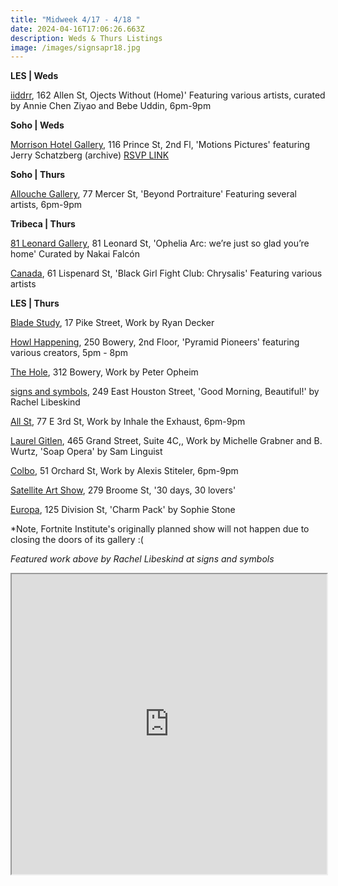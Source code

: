 ```yaml
---
title: "Midweek 4/17 - 4/18 "
date: 2024-04-16T17:06:26.663Z
description: Weds & Thurs Listings
image: /images/signsapr18.jpg
---
```

**L﻿ES | Weds**

[iiddrr](https://iidrr.com/), 162 Allen St, Ojects Without (Home)' Featuring various artists, curated by Annie Chen Ziyao and Bebe Uddin, 6pm-9pm

**S﻿oho | Weds**

[Morrison Hotel Gallery](https://morrisonhotelgallery.com/), 116 Prince St, 2nd Fl, 'Motions Pictures' featuring Jerry Schatzberg (archive) [RSVP LINK](https://morrisonhotelgallery.com/pages/rsvp-to-motion-pictures-the-jerry-schatzberg-archive-nyc)

**S﻿oho | Thurs**

[Allouche Gallery](https://www.allouchegallery.com/exhibition/beyond-portraiture/), 77 Mercer St, 'Beyond Portraiture' Featuring several artists, 6pm-9pm

**T﻿ribeca | Thurs**

[81 Leonard Gallery](https://81leonardgallery.com/ophelia_arc_were_just_so_glad_youre_home/), 81 Leonard St, 'Ophelia Arc: we’re just so glad you’re home' Curated by Nakai Falcón

[Canada](https://www.canadanewyork.com/exhibitions/2024/black-girl-fight-club-chrysalis/), 61 Lispenard St, 'Black Girl Fight Club: Chrysalis' Featuring various artists

**L﻿ES | Thurs**

[Blade Study](https://www.bladestudy.net/exhibitions), 17 Pike Street, Work by Ryan Decker

[Howl Happening](https://www.howlarts.org/event/pyramid-pioneers/), 250 Bowery, 2nd Floor, 'Pyramid Pioneers' featuring various creators, 5pm - 8pm

[T﻿he Hole](http://theholenyc.com/), 312 Bowery, Work by Peter Opheim

[signs and symbols](https://www.signsandsymbols.art/exhibitions/good-morning-beautiful), 249 East Houston Street, 'Good Morning, Beautiful!' by Rachel Libeskind

[All St](https://allstnyc.com/), 77 E 3rd St, Work by Inhale the Exhaust, 6pm-9pm

[Laurel Gitlen](https://www.laurelgitlen.com/), 465 Grand Street, Suite 4C,, Work by Michelle Grabner and B. Wurtz, 'Soap Opera' by Sam Linguist

[Colbo](https://www.instagram.com/colbo.nyc), 51 Orchard St, Work by Alexis Stiteler, 6pm-9pm

[S﻿atellite Art Show](https://www.instagram.com/satelliteartshow), 279 Broome St, '30 days, 30 lovers'

[E﻿uropa](https://www.europa.nyc/map), 125 Division St, 'Charm Pack' by Sophie Stone

\*N﻿ote, Fortnite Institute's originally planned show will not happen due to closing the doors of its gallery :(

*F﻿eatured work above by Rachel Libeskind at signs and symbols*

<iframe src="https://www.google.com/maps/d/u/1/embed?mid=1wHmsixW9bFImtmemJpr6m7SOkngHZ4I&ehbc=2E312F" width="100%" height="480"></iframe>